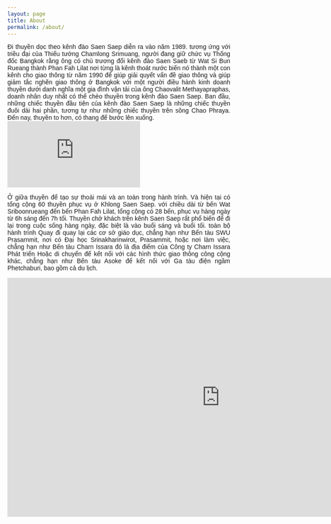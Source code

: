 ```yaml
---
layout: page
title: About
permalink: /about/
---
```

<head>
  <link href="https://fonts.googleapis.com/css2?family=Montserrat:wght@300&display=swap" rel="stylesheet">
  <style>
    .montserrat-light {
      font-family: 'Montserrat', sans-serif;
      font-weight: 300;
      text-align: justify;
    }
  </style>
</head>

<div class="montserrat-light">
Đi thuyền dọc theo kênh đào Saen Saep diễn ra vào năm 1989. tương ứng với triều đại của Thiếu tướng Chamlong Srimuang, người đang giữ chức vụ Thống đốc Bangkok rằng ông có chủ trương đổi kênh đào Saen Saeb từ Wat Si Bun Rueang thành Phan Fah Lilat nơi từng là kênh thoát nước biến nó thành một con kênh cho giao thông từ năm 1990 để giúp giải quyết vấn đề giao thông và giúp giảm tắc nghẽn giao thông ở Bangkok với một người điều hành kinh doanh thuyền dưới danh nghĩa một gia đình vận tải của ông Chaovalit Methayapraphas, doanh nhân duy nhất có thể chèo thuyền trong kênh đào Saen Saep. Ban đầu, những chiếc thuyền đầu tiên của kênh đào Saen Saep là những chiếc thuyền đuôi dài hai phần, tương tự như những chiếc thuyền trên sông Chao Phraya. Đến nay, thuyền to hơn, có thang để bước lên xuống.
<br>
<iframe 
  src="https://1drv.ms/i/c/08847c4d6423f5f9/IQT59SNkTXyEIIAIqm8AAAAAAWxQk8rpVpxkZyq3b7r8v00?width=660"
  frameborder="0" 
  scrolling="no" 
  allowfullscreen>
</iframe>

Ở giữa thuyền để tạo sự thoải mái và an toàn trong hành trình. Và hiện tại có tổng cộng 60 thuyền phục vụ ở Khlong Saen Saep. với chiều dài từ bến Wat Sriboonrueang đến bến Phan Fah Lilat, tổng cộng có 28 bến, phục vụ hàng ngày từ 6h sáng đến 7h tối.
Thuyền chở khách trên kênh Saen Saep rất phổ biến để đi lại trong cuộc sống hàng ngày, đặc biệt là vào buổi sáng và buổi tối. toàn bộ hành trình Quay đi quay lại các cơ sở giáo dục, chẳng hạn như Bến tàu SWU Prasarnmit, nơi có Đại học Srinakharinwirot, Prasarnmit, hoặc nơi làm việc, chẳng hạn như Bến tàu Charn Issara đó là địa điểm của Công ty Charn Issara Phát triển Hoặc di chuyển để kết nối với các hình thức giao thông công cộng khác, chẳng hạn như Bến tàu Asoke để kết nối với Ga tàu điện ngầm Phetchaburi, bao gồm cả du lịch.
<br>
<iframe 
  src="https://1drv.ms/i/c/08847c4d6423f5f9/IQT59SNkTXyEIIAI4nMAAAAAAUob_JqXFiXWXDLo48ZjwSk?"
  width="960" 
  height="540" 
  frameborder="0" 
  scrolling="no" 
  allowfullscreen>
</iframe>
</div>

